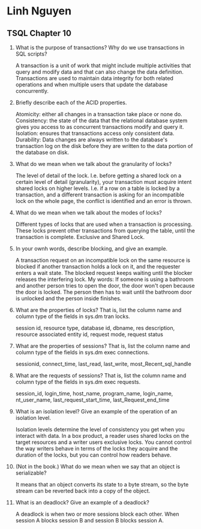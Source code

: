 # Linh Nguyen
## TSQL Chapter 10

1. What is the purpose of transactions? Why do we use transactions in SQL scripts?

	A transaction is a unit of work that might include multiple activities that query and modify data and that can also change the data definition.
	Transactions are used to maintain data integrity for both related operations and when multiple users that update the database concurrently.

2. Briefly describe each of the ACID properties.

	Atomicity: either all changes in a transaction take place or none do.
	Consistency: the state of the data that the relational database system gives you access to as concurrent transactions modify and query it.
	Isolation: ensures that transactions access only consistent data.
	Durability: Data changes are always written to the database's transaction log on the disk before they are written to the data portion of the database on disk.

3. What do we mean when we talk about the granularity of locks?

	The level of detail of the lock. I.e. before getting a shared lock on a certain level of detail (granularity), your transaction must acquire intent shared locks on higher levels. I.e. if a row on a table is locked by a transaction, and a different transaction is asking for an incompatible lock on the whole page, the conflict is identified and an error is thrown.

4. What do we mean when we talk about the modes of locks?

	Different types of locks that are used when a transaction is processing. These locks prevent other transactions from querying the table, until the transaction is complete.
	Exclusive and Shared Lock. 

5. In your ownh words, describe blocking, and give an example.

	A transaction request on an incompatible lock on the same resource is blocked if another transaction holds a lock on it, and the requester enters a wait state. The blocked request keeps waiting until the blocker releases the interfering lock.
	My words: If someone is using a bathroom and another person tries to open the door, the door won't open because the door is locked. The person then has to wait until the bathroom door is unlocked and the person inside finishes.

6. What are the properties of locks? That is, list the column name and column type of the fields in sys.dm tran locks.

	session id, resource type, database id, dbname, res description, resource associated entity id, request mode, request status

7. What are the properties of sessions? That is, list the column name and column type of the fields in sys.dm exec connections.

	sessionid, connect_time, last_read, last_write, most_Recent_sql_handle

8. What are the requests of sessions? That is, list the column name and column type of the fields in sys.dm exec requests.

	session_id, login_time, host_name, program_name, login_name, nt_user_name, last_request_start_time, last_Request_end_time

9. What is an isolation level? Give an example of the operation of an isolation level.

	Isolation levels determine the level of consistency you get when you interact with data. In a box product, a reader uses shared locks on the target resources and a writer users exclusive locks. You cannot control the way writers behave in terms of the locks they acquire and the duration of the locks, but you can control how readers behave.

10. (Not in the book.) What do we mean when we say that an object is serializable?

	It means that an object converts its state to a byte stream, so the byte stream can be reverted back into a copy of the object.

11. What is an deadlock? Give an example of a deadlock?

	A deadlock is when two or more sessions block each other. When session A blocks session B and session B blocks session A.